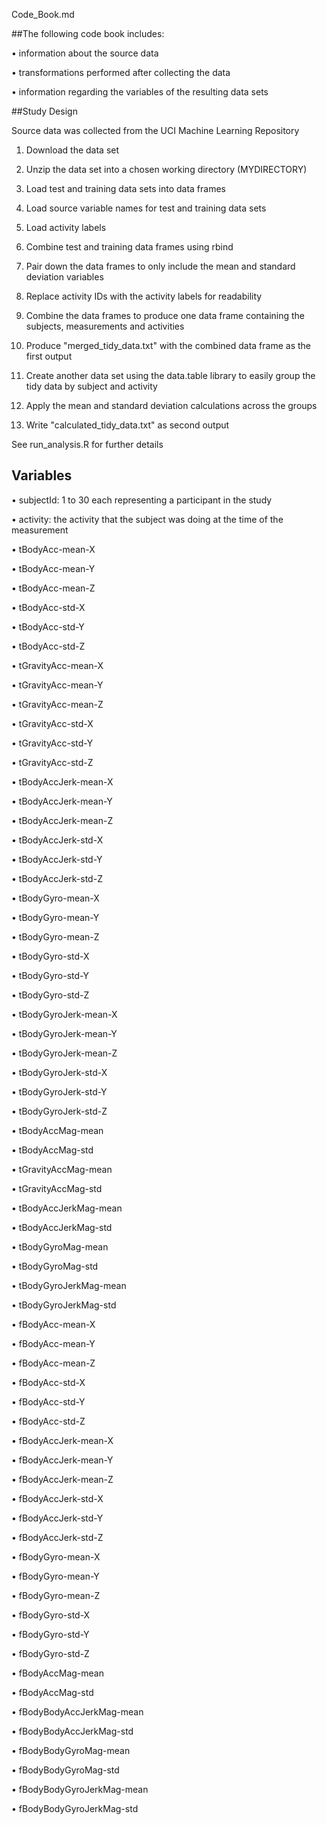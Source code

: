 Code_Book.md 
 
##The following code book includes: 

• information about the source data 

• transformations performed after collecting the data 

• information regarding the variables of the resulting data sets 
 
 
##Study Design 

Source data was collected from the UCI Machine Learning Repository 

1. Download the data set 

2. Unzip the data set into a chosen working directory (MYDIRECTORY) 

3. Load test and training data sets into data frames 

4. Load source variable names for test and training data sets 

5. Load activity labels 

6. Combine test and training data frames using rbind 

7. Pair down the data frames to only include the mean and standard deviation variables 

8. Replace activity IDs with the activity labels for readability 

9. Combine the data frames to produce one data frame containing the subjects, measurements and activities 

10. Produce "merged_tidy_data.txt" with the combined data frame as the first output 

11. Create another data set using the data.table library to easily group the tidy data by subject and activity 

12. Apply the mean and standard deviation calculations across the groups 

13. Write "calculated_tidy_data.txt" as second output

See run_analysis.R for further details 
 
## Variables 

• subjectId: 1 to 30 each representing a participant in the study 

• activity: the activity that the subject was doing at the time of the measurement 

• tBodyAcc-mean-X 

• tBodyAcc-mean-Y 

• tBodyAcc-mean-Z 

• tBodyAcc-std-X 

• tBodyAcc-std-Y 

• tBodyAcc-std-Z 

• tGravityAcc-mean-X 

• tGravityAcc-mean-Y 

• tGravityAcc-mean-Z 

• tGravityAcc-std-X 

• tGravityAcc-std-Y 

• tGravityAcc-std-Z 

• tBodyAccJerk-mean-X 

• tBodyAccJerk-mean-Y 

• tBodyAccJerk-mean-Z 

• tBodyAccJerk-std-X 

• tBodyAccJerk-std-Y 

• tBodyAccJerk-std-Z 

• tBodyGyro-mean-X 

• tBodyGyro-mean-Y 

• tBodyGyro-mean-Z 

• tBodyGyro-std-X 

• tBodyGyro-std-Y 

• tBodyGyro-std-Z 

• tBodyGyroJerk-mean-X 

• tBodyGyroJerk-mean-Y 

• tBodyGyroJerk-mean-Z 

• tBodyGyroJerk-std-X 

• tBodyGyroJerk-std-Y 

• tBodyGyroJerk-std-Z 

• tBodyAccMag-mean 

• tBodyAccMag-std 

• tGravityAccMag-mean 

• tGravityAccMag-std 

• tBodyAccJerkMag-mean 

• tBodyAccJerkMag-std 

• tBodyGyroMag-mean 

• tBodyGyroMag-std 

• tBodyGyroJerkMag-mean 

• tBodyGyroJerkMag-std 

• fBodyAcc-mean-X 

• fBodyAcc-mean-Y 

• fBodyAcc-mean-Z 

• fBodyAcc-std-X 

• fBodyAcc-std-Y 

• fBodyAcc-std-Z 

• fBodyAccJerk-mean-X 

• fBodyAccJerk-mean-Y 

• fBodyAccJerk-mean-Z 

• fBodyAccJerk-std-X 

• fBodyAccJerk-std-Y 

• fBodyAccJerk-std-Z 

• fBodyGyro-mean-X 

• fBodyGyro-mean-Y 

• fBodyGyro-mean-Z 

• fBodyGyro-std-X 

• fBodyGyro-std-Y 

• fBodyGyro-std-Z 

• fBodyAccMag-mean 

• fBodyAccMag-std 

• fBodyBodyAccJerkMag-mean 

• fBodyBodyAccJerkMag-std 

• fBodyBodyGyroMag-mean 

• fBodyBodyGyroMag-std 

• fBodyBodyGyroJerkMag-mean 

• fBodyBodyGyroJerkMag-std 


